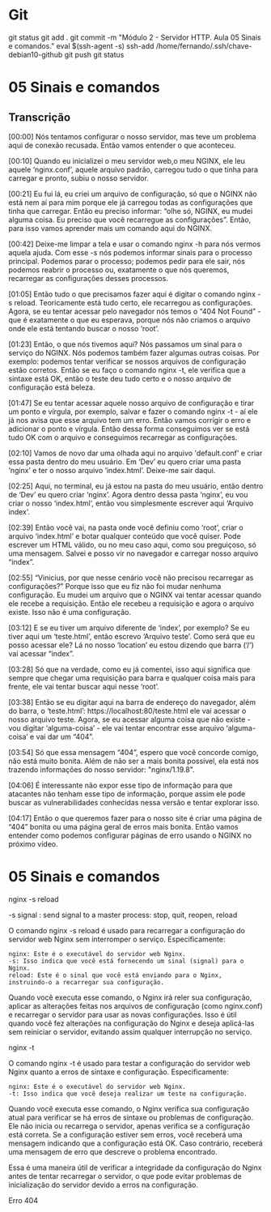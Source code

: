 
# #####################################################################################################################################################
# #####################################################################################################################################################
# #####################################################################################################################################################
# #####################################################################################################################################################
# Git

git status
git add .
git commit -m "Módulo 2 - Servidor HTTP. Aula 05 Sinais e comandos."
eval $(ssh-agent -s)
ssh-add /home/fernando/.ssh/chave-debian10-github
git push
git status



# #####################################################################################################################################################
# #####################################################################################################################################################
# #####################################################################################################################################################
# #####################################################################################################################################################
# 05 Sinais e comandos

## Transcrição

[00:00] Nós tentamos configurar o nosso servidor, mas teve um problema aqui de conexão recusada. Então vamos entender o que aconteceu.

[00:10] Quando eu inicializei o meu servidor web,o meu NGINX, ele leu aquele ‘nginx.conf’, aquele arquivo padrão, carregou tudo o que tinha para carregar e pronto, subiu o nosso servidor.

[00:21] Eu fui lá, eu criei um arquivo de configuração, só que o NGINX não está nem aí para mim porque ele já carregou todas as configurações que tinha que carregar. Então eu preciso informar: “olhe só, NGINX, eu mudei alguma coisa. Eu preciso que você recarregue as configurações”. Então, para isso vamos aprender mais um comando aqui do NGINX.

[00:42] Deixe-me limpar a tela e usar o comando nginx -h para nós vermos aquela ajuda. Com esse -s nós podemos informar sinais para o processo principal. Podemos parar o processo; podemos pedir para ele sair, nós podemos reabrir o processo ou, exatamente o que nós queremos, recarregar as configurações desses processos.

[01:05] Então tudo o que precisamos fazer aqui é digitar o comando nginx -s reload. Teoricamente está tudo certo, ele recarregou as configurações. Agora, se eu tentar acessar pelo navegador nós temos o “404 Not Found” - que é exatamente o que eu esperava, porque nós não criamos o arquivo onde ele está tentando buscar o nosso ‘root’.

[01:23] Então, o que nós tivemos aqui? Nós passamos um sinal para o serviço do NGINX. Nós podemos também fazer algumas outras coisas. Por exemplo: podemos tentar verificar se nossos arquivos de configuração estão corretos. Então se eu faço o comando nginx -t, ele verifica que a sintaxe está OK, então o teste deu tudo certo e o nosso arquivo de configuração está beleza.

[01:47] Se eu tentar acessar aquele nosso arquivo de configuração e tirar um ponto e vírgula, por exemplo, salvar e fazer o comando nginx -t - aí ele já nos avisa que esse arquivo tem um erro. Então vamos corrigir o erro e adicionar o ponto e vírgula. Então dessa forma conseguimos ver se está tudo OK com o arquivo e conseguimos recarregar as configurações.

[02:10] Vamos de novo dar uma olhada aqui no arquivo 'default.conf' e criar essa pasta dentro do meu usuário. Em ‘Dev’ eu quero criar uma pasta ‘nginx’ e ter o nosso arquivo ‘index.html’. Deixe-me sair daqui.

[02:25] Aqui, no terminal, eu já estou na pasta do meu usuário, então dentro de ‘Dev’ eu quero criar ‘nginx’. Agora dentro dessa pasta ‘nginx’, eu vou criar o nosso ‘index.html’, então vou simplesmente escrever aqui ‘Arquivo index’.

[02:39] Então você vai, na pasta onde você definiu como ‘root’, criar o arquivo ‘index.html’ e botar qualquer conteúdo que você quiser. Pode escrever um HTML válido, ou no meu caso aqui, como sou preguiçoso, só uma mensagem. Salvei e posso vir no navegador e carregar nosso arquivo “index”.

[02:55] “Vinicius, por que nesse cenário você não precisou recarregar as configurações?” Porque isso que eu fiz não foi mudar nenhuma configuração. Eu mudei um arquivo que o NGINX vai tentar acessar quando ele recebe a requisição. Então ele recebeu a requisição e agora o arquivo existe. Isso não é uma configuração.

[03:12] E se eu tiver um arquivo diferente de ‘index’, por exemplo? Se eu tiver aqui um ‘teste.html’, então escrevo ‘Arquivo teste’. Como será que eu posso acessar ele? Lá no nosso ‘location’ eu estou dizendo que barra (‘/’) vai acessar “index”.

[03:28] Só que na verdade, como eu já comentei, isso aqui significa que sempre que chegar uma requisição para barra e qualquer coisa mais para frente, ele vai tentar buscar aqui nesse ‘root’.

[03:38] Então se eu digitar aqui na barra de endereço do navegador, além do barra, o ‘teste.html’: https://localhost:80/teste.html ele vai acessar o nosso arquivo teste. Agora, se eu acessar alguma coisa que não existe - vou digitar ‘alguma-coisa’ - ele vai tentar encontrar esse arquivo ‘alguma-coisa’ e vai dar um “404”.

[03:54] Só que essa mensagem “404”, espero que você concorde comigo, não está muito bonita. Além de não ser a mais bonita possível, ela está nos trazendo informações do nosso servidor: "nginx/1.19.8".

[04:06] É interessante não expor esse tipo de informação para que atacantes não tenham esse tipo de informação, porque assim ele pode buscar as vulnerabilidades conhecidas nessa versão e tentar explorar isso.

[04:17] Então o que queremos fazer para o nosso site é criar uma página de “404” bonita ou uma página geral de erros mais bonita. Então vamos entender como podemos configurar páginas de erro usando o NGINX no próximo vídeo.



# #####################################################################################################################################################
# #####################################################################################################################################################
# #####################################################################################################################################################
# #####################################################################################################################################################
# 05 Sinais e comandos


nginx -s reload

  -s signal     : send signal to a master process: stop, quit, reopen, reload

O comando nginx -s reload é usado para recarregar a configuração do servidor web Nginx sem interromper o serviço. Especificamente:

    nginx: Este é o executável do servidor web Nginx.
    -s: Isso indica que você está fornecendo um sinal (signal) para o Nginx.
    reload: Este é o sinal que você está enviando para o Nginx, instruindo-o a recarregar sua configuração.

Quando você executa esse comando, o Nginx irá reler sua configuração, aplicar as alterações feitas nos arquivos de configuração (como nginx.conf) e recarregar o servidor para usar as novas configurações. Isso é útil quando você fez alterações na configuração do Nginx e deseja aplicá-las sem reiniciar o servidor, evitando assim qualquer interrupção no serviço.



nginx -t

O comando nginx -t é usado para testar a configuração do servidor web Nginx quanto a erros de sintaxe e configuração. Especificamente:

    nginx: Este é o executável do servidor web Nginx.
    -t: Isso indica que você deseja realizar um teste na configuração.

Quando você executa esse comando, o Nginx verifica sua configuração atual para verificar se há erros de sintaxe ou problemas de configuração. Ele não inicia ou recarrega o servidor, apenas verifica se a configuração está correta. Se a configuração estiver sem erros, você receberá uma mensagem indicando que a configuração está OK. Caso contrário, receberá uma mensagem de erro que descreve o problema encontrado.

Essa é uma maneira útil de verificar a integridade da configuração do Nginx antes de tentar recarregar o servidor, o que pode evitar problemas de inicialização do servidor devido a erros na configuração.






Erro 404